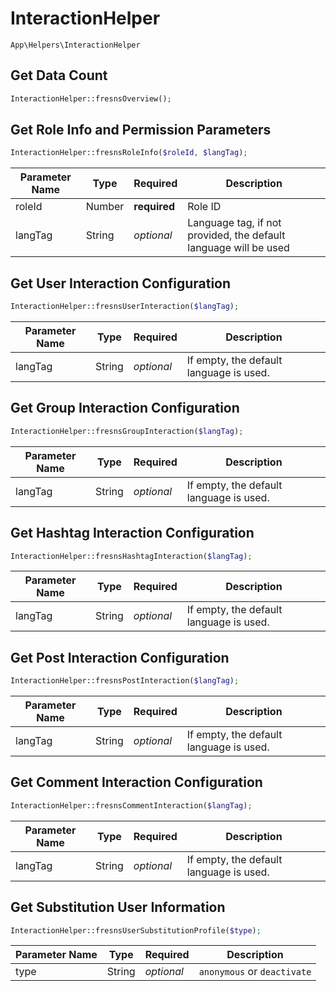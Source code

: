 # InteractionHelper

`App\Helpers\InteractionHelper`

## Get Data Count

```php
InteractionHelper::fresnsOverview();
```

## Get Role Info and Permission Parameters

```php
InteractionHelper::fresnsRoleInfo($roleId, $langTag);
```
| Parameter Name | Type | Required | Description |
| --- | --- | --- | --- |
| roleId | Number | **required** | Role ID |
| langTag | String | *optional* | Language tag, if not provided, the default language will be used |

## Get User Interaction Configuration

```php
InteractionHelper::fresnsUserInteraction($langTag);
```
| Parameter Name | Type | Required | Description |
| --- | --- | --- | --- |
| langTag | String | *optional* | If empty, the default language is used. |

## Get Group Interaction Configuration

```php
InteractionHelper::fresnsGroupInteraction($langTag);
```
| Parameter Name | Type | Required | Description |
| --- | --- | --- | --- |
| langTag | String | *optional* | If empty, the default language is used. |

## Get Hashtag Interaction Configuration

```php
InteractionHelper::fresnsHashtagInteraction($langTag);
```
| Parameter Name | Type | Required | Description |
| --- | --- | --- | --- |
| langTag | String | *optional* | If empty, the default language is used. |

## Get Post Interaction Configuration

```php
InteractionHelper::fresnsPostInteraction($langTag);
```
| Parameter Name | Type | Required | Description |
| --- | --- | --- | --- |
| langTag | String | *optional* | If empty, the default language is used. |

## Get Comment Interaction Configuration

```php
InteractionHelper::fresnsCommentInteraction($langTag);
```
| Parameter Name | Type | Required | Description |
| --- | --- | --- | --- |
| langTag | String | *optional* | If empty, the default language is used. |

## Get Substitution User Information

```php
InteractionHelper::fresnsUserSubstitutionProfile($type);
```
| Parameter Name | Type | Required | Description |
| --- | --- | --- | --- |
| type | String | *optional* | `anonymous` or `deactivate` |
